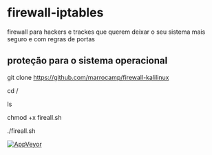 
# firewall-iptables
firewall para hackers e trackes que querem deixar o seu sistema mais seguro e com regras de portas 

proteção para o sistema operacional 
-------------------------------------
  git clone https://github.com/marrocamp/firewall-kalilinux
  
  cd /
  
  ls 
  
  chmod +x fireall.sh
 
 ./fireall.sh
 
 
[![AppVeyor](https://img.shields.io/appveyor/ci/gruntjs/grunt.svg)](https://github.com/marrocamp/firewall-kalilinux)
 
 
 
  
 
  



